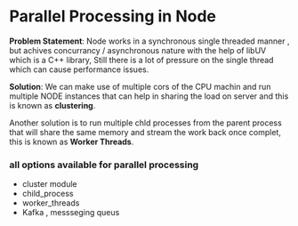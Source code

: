 # Parallel Processing  in Node


 **Problem Statement**: Node works in a synchronous single threaded manner , but achives concurrancy / asynchronous nature with the help of libUV which is a C++ library, Still there is a lot of pressure on the single thread which can cause performance issues.

 **Solution**: 
 We can make use of multiple cors of the CPU machin and run multiple NODE instances that can help in sharing the load on server and this is known as **clustering**.

 Another solution is to run multiple chld processes from the parent process that will share the same memory and stream the work back once complet, this is known as **Worker Threads**.


### all options available for parallel processing 
- cluster module
- child_process
- worker_threads
- Kafka , messseging queus